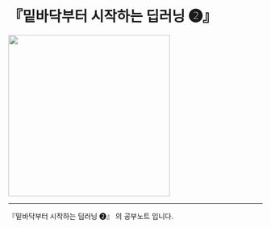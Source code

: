 # 『밑바닥부터 시작하는 딥러닝 ❷』

<img src="https://github.com/WegraLee/deep-learning-from-scratch-2/blob/master/cover.png" width="320" align="center">

---
『밑바닥부터 시작하는 딥러닝 ❷』 의 공부노트 입니다.

